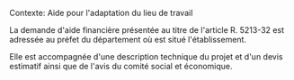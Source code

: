 Contexte: Aide pour l'adaptation du lieu de travail

La demande d'aide financière présentée au titre de l'article R. 5213-32 est adressée au préfet du département où est situé l'établissement.

Elle est accompagnée d'une description technique du projet et d'un devis estimatif ainsi que de l'avis du comité social et économique.